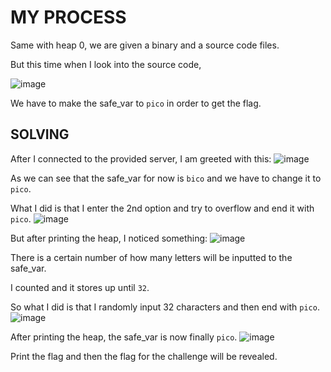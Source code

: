 # MY PROCESS

Same with heap 0, we are given a binary and a source code files.

But this time when I look into the source code,

![image](https://github.com/user-attachments/assets/bc0692c9-9516-41cc-abf1-8569c4f79c24)

We have to make the safe_var to ```pico``` in order to get the flag.

## SOLVING

After I connected to the provided server, I am greeted with this:
![image](https://github.com/user-attachments/assets/d96dd3b5-f9ec-4a2c-b1a3-0cc2509dfcfd)

As we can see that the safe_var for now is ```bico``` and we have to change it to ```pico```.

What I did is that I enter the 2nd option and try to overflow and end it with ```pico```.
![image](https://github.com/user-attachments/assets/84177079-07d9-453c-8d95-82cadb6a17ad)

But after printing the heap, I noticed something:
![image](https://github.com/user-attachments/assets/c272b10a-3200-47ab-b459-8a8452e613b9)

There is a certain number of how many letters will be inputted to the safe_var.

I counted and it stores up until ```32```.

So what I did is that I randomly input 32 characters and then end with ```pico```.
![image](https://github.com/user-attachments/assets/92824017-1b9a-496f-a999-5e2b8b0d84d8)

After printing the heap, the safe_var is now finally ```pico```.
![image](https://github.com/user-attachments/assets/9dcc723b-4ee1-432e-b755-6b11aa7b3163)

Print the flag and then the flag for the challenge will be revealed.
